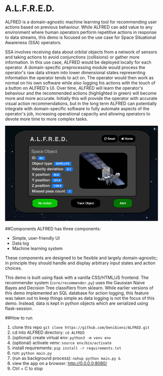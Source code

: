 # A.L.F.R.E.D.
ALFRED is a domain-agnostic machine learning tool for recommending user actions based on previous behaviour. While ALFRED can add value to any environment where human operators perform repetitive actions in response to data streams, this demo is focused on the use case for Space Situational Awareness (SSA) operators.

SSA involves receiving data about orbital objects from a network of sensors and taking actions to avoid conjunctions (collisions) or gather more information. In this use case, ALFRED would be deployed locally for each operator. A domain-specific preprocessing module would process the operator's raw data stream into lower dimensional states representing information the operator tends to act on. The operator would then work as normal on his own software while also logging his actions with the touch of a button on ALFRED's UI. Over time, ALFRED will learn the operator's behaviour and the recommended actions (highlighted in green) will become more and more accurate. Initially this will provide the operator with accurate visual action recommendations, but in the long term ALFRED can potentially integrate with domain-specific software to fully automate aspects of the operator's job, increasing operational capacity and allowing operators to devote more time to more complex tasks.

![Screenshot of UI](ALFRED_screenshot.png)

##Components
ALFRED has three components:
* Simple, user-friendly UI
* Data log
* Machine learning system

These components are designed to be flexible and largely domain-agnostic; in principle they should handle and display arbitrary input states and action choices.

This demo is built using flask with a vanilla CSS/HTML/JS frontend. The recommender system (`core/recommender.py`) uses the Gaussian Naive Bayes and Decision Tree classifiers from sklearn. While earlier versions of this demo implemented an SQL database for action logging, this feature was taken out to keep things simple as data logging is not the focus of this demo. Instead, data is kept in python objects which are serialized using flask-session.


##How to run
1) clone this repo `git clone https://github.com/benibienz/ALFRED.git`
1) cd into ALFRED directory: `cd ALFRED`
1) (optional) create virtual env: `python3 -m venv env`
1) (optional) activate venv: `source env/bin/activate`
1) install requirements: `pip install -r requirements.txt`
1) run: `python main.py`
1) (run as background process): `nohup python main.py &`
1) view the app on a browser: http://0.0.0.0:8080/
1) Ctrl + C to stop